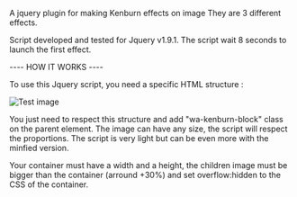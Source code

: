 A jquery plugin for making Kenburn effects on image
They are 3 different effects.

Script developed and tested for Jquery v1.9.1. The script wait 8 seconds to launch the first effect.

---- HOW IT WORKS ----

To use this Jquery script, you need a specific HTML structure :

<div class="wa-kenburn-block">
    <img alt="Test image" src="..." />
</div>

You just need to respect this structure and add "wa-kenburn-block" class on the parent element. The image can have any size, the script will respect the proportions.
The script is very light but can be even more with the minfied version.

Your container must have a width and a height, the children image must be bigger than the container (arround +30%) and set overflow:hidden to the CSS of the container.